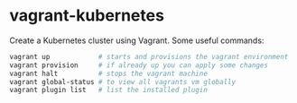 # vagrant-kubernetes
Create a Kubernetes cluster using Vagrant. Some useful commands:

```bash
vagrant up            # starts and provisions the vagrant environment
vagrant provision     # if already up you can apply some changes
vagrant halt          # stops the vagrant machine
vagrant global-status # to view all vagrants vm globally
vagrant plugin list   # list the installed plugin
```